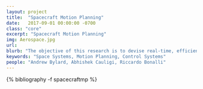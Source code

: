 ```yaml
---
layout: project
title:  "Spacecraft Motion Planning"
date:   2017-09-01 00:00:00 -0700
class: "core"
excerpt: "Spacecraft Motion Planning"
img: Aerospace.jpg
url: 
blurb: "The objective of this research is to devise real-time, efficient and dependable algorithms for spacecraft autonomous maneuvering, with a focus on dynamic and cluttered environments. Specifically, we aim to devise technologies for the online planning of trajectories in proximity operations, which together with reliable environmental sensing and autonomous high-level decision-making is a key enabler for autonomous spacecraft navigation. To this end, we develop robot motion planning and trajectory optimization techniques, tailor them to aerospace mission constraints (e.g., unique dynamics and environments, often limited computation, etc.), and apply them to aerospace hardware platforms, both on ground test beds and in space."
keywords: "Space Systems, Motion Planning, Control Systems"
people: "Andrew Bylard, Abhishek Cauligi, Riccardo Bonalli"
---
```


<div class="project_bib">
{% bibliography -f spacecraftmp %}
</div>
